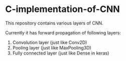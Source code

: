 # C-implementation-of-CNN
This repository contains various layers of CNN.

Currently it has forward propagation of following layers:
1) Convolution layer (just like Conv2D)
2) Pooling layer (just like MaxPooling3D)
3) Fully connected layer (just like Dense in keras)
